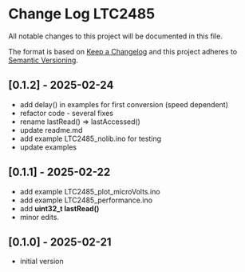 # Change Log LTC2485

All notable changes to this project will be documented in this file.

The format is based on [Keep a Changelog](http://keepachangelog.com/)
and this project adheres to [Semantic Versioning](http://semver.org/).


## [0.1.2] - 2025-02-24
- add delay() in examples for first conversion (speed dependent)
- refactor code - several fixes
- rename lastRead() => lastAccessed()
- update readme.md
- add example LTC2485_nolib.ino for testing
- update examples


## [0.1.1] - 2025-02-22
- add example LTC2485_plot_microVolts.ino
- add example LTC2485_performance.ino
- add **uint32_t lastRead()**
- minor edits.

## [0.1.0] - 2025-02-21
- initial version


